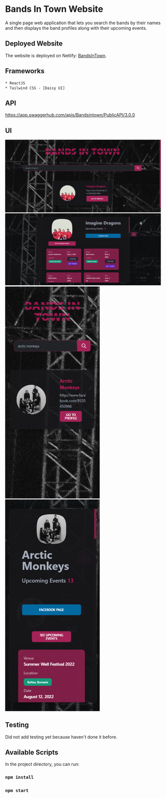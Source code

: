 # Bands In Town Website

A single page web application that lets you search the bands by their names and then displays the band profiles along with their upcoming events.

## Deployed Website

The website is deployed on Netlify: [BandsInTown](https://bands0in0town.netlify.app/).

## Frameworks

    * ReactJS
    * Tailwind CSS - [Daisy UI]

## API

https://app.swaggerhub.com/apis/Bandsintown/PublicAPI/3.0.0

## UI

![UI web1](./screenshots/web1.png)
![UI web2](./screenshots/web2.png)
![UI mob1](./screenshots/mob1.png)
![UI mob2](./screenshots/mob2.png)

## Testing

Did not add testing yet because haven't done it before.

## Available Scripts

In the project directory, you can run:

### `npm install`

### `npm start`
